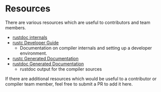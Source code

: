 # Resources
There are various resources which are useful to contributors and team members.

- [rustdoc internals](https://rustc-dev-guide.rust-lang.org/rustdoc-internals.html)
- [rustc Developer Guide][dev_guide]
  - Documentation on compiler internals and setting up a developer environment.
- [rustc Generated Documentation][rustc]
- [rustdoc Generated Documentation][rustdoc]
  - rustdoc output for the compiler sources

If there are additional resources which would be useful to a contributor or compiler team member,
feel free to submit a PR to add it here.

[dev_guide]: https://rustc-dev-guide.rust-lang.org/ 
[rustc]: https://doc.rust-lang.org/nightly/nightly-rustc/rustc_middle/index.html
[rustdoc]: https://doc.rust-lang.org/nightly/nightly-rustc/rustdoc/index.html
